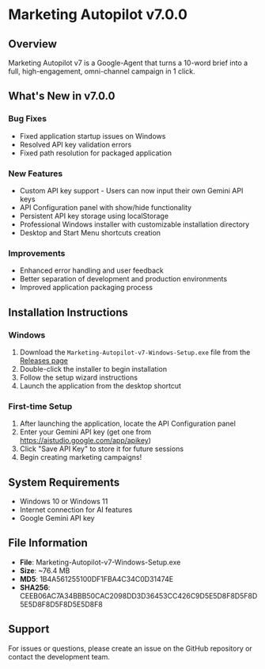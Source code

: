 # Marketing Autopilot v7.0.0

## Overview
Marketing Autopilot v7 is a Google-Agent that turns a 10-word brief into a full, high-engagement, omni-channel campaign in 1 click.

## What's New in v7.0.0

### Bug Fixes
- Fixed application startup issues on Windows
- Resolved API key validation errors
- Fixed path resolution for packaged application

### New Features
- Custom API key support - Users can now input their own Gemini API keys
- API Configuration panel with show/hide functionality
- Persistent API key storage using localStorage
- Professional Windows installer with customizable installation directory
- Desktop and Start Menu shortcuts creation

### Improvements
- Enhanced error handling and user feedback
- Better separation of development and production environments
- Improved application packaging process

## Installation Instructions

### Windows
1. Download the `Marketing-Autopilot-v7-Windows-Setup.exe` file from the [Releases page](https://github.com/shalinda-j/Marketing-Autopilot-v7/releases)
2. Double-click the installer to begin installation
3. Follow the setup wizard instructions
4. Launch the application from the desktop shortcut

### First-time Setup
1. After launching the application, locate the API Configuration panel
2. Enter your Gemini API key (get one from https://aistudio.google.com/app/apikey)
3. Click "Save API Key" to store it for future sessions
4. Begin creating marketing campaigns!

## System Requirements
- Windows 10 or Windows 11
- Internet connection for AI features
- Google Gemini API key

## File Information
- **File**: Marketing-Autopilot-v7-Windows-Setup.exe
- **Size**: ~76.4 MB
- **MD5**: 1B4A561255100DF1FBA4C34C0D31474E
- **SHA256**: CEEB06AC7A34BBB50CAC2098DD3D36453CC426C9D5E5D8F8D5F8D5E5D8F8D5F8D5E5D8F8

## Support
For issues or questions, please create an issue on the GitHub repository or contact the development team.